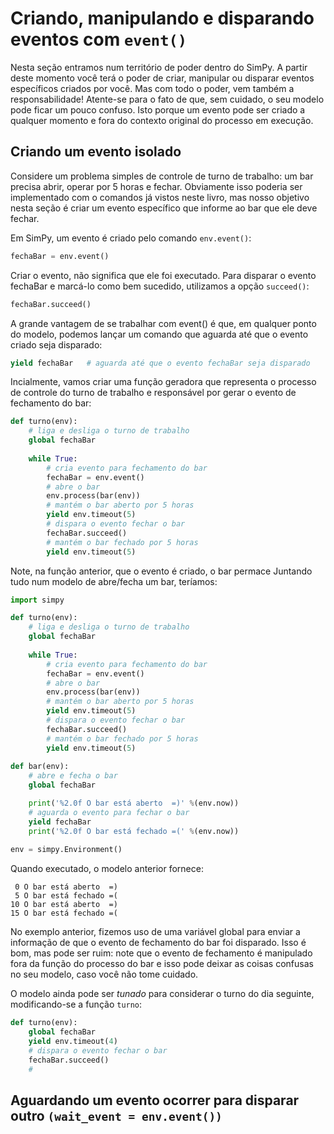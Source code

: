 # Criando, manipulando e disparando eventos com `event()`
Nesta seção entramos num território de poder dentro do SimPy. A partir deste momento você terá o poder de criar, manipular ou disparar eventos específicos criados por você. 
Mas com todo o poder, vem também a responsabilidade!
Atente-se para o fato de que, sem cuidado, o seu modelo pode ficar um pouco confuso. Isto porque um evento pode ser criado a qualquer momento e fora do contexto original do processo em execução.

## Criando um evento isolado
Considere um problema simples de controle de turno de trabalho: um bar precisa abrir, operar por 5 horas e fechar. Obviamente isso poderia ser implementado com o comandos já vistos neste livro, mas nosso objetivo nesta seção é criar um evento específico que informe ao bar que ele deve fechar.

Em SimPy, um evento é criado pelo comando `env.event()`:
```python
fechaBar = env.event()
```
Criar o evento, não significa que ele foi executado. Para disparar o evento fechaBar e marcá-lo como bem sucedido, utilizamos a opção `succeed()`:
```python
fechaBar.succeed()
```
A grande vantagem de se trabalhar com event() é que, em qualquer ponto do modelo, podemos lançar um comando que aguarda até que o evento criado seja disparado:
```python
yield fechaBar   # aguarda até que o evento fechaBar seja disparado
```
Incialmente, vamos criar uma função geradora que representa o processo de controle do turno de trabalho e responsável por gerar o evento de fechamento do bar:
```python
def turno(env):
    # liga e desliga o turno de trabalho
    global fechaBar
    
    while True:
        # cria evento para fechamento do bar
        fechaBar = env.event()
        # abre o bar
        env.process(bar(env))
        # mantém o bar aberto por 5 horas
        yield env.timeout(5)
        # dispara o evento fechar o bar
        fechaBar.succeed()
        # mantém o bar fechado por 5 horas
        yield env.timeout(5)
```
Note, na função anterior, que o evento é criado, o bar permace
Juntando tudo num modelo de abre/fecha um bar, teríamos:
```python
import simpy

def turno(env):
    # liga e desliga o turno de trabalho
    global fechaBar
    
    while True:
        # cria evento para fechamento do bar
        fechaBar = env.event()
        # abre o bar
        env.process(bar(env))
        # mantém o bar aberto por 5 horas
        yield env.timeout(5)
        # dispara o evento fechar o bar
        fechaBar.succeed()
        # mantém o bar fechado por 5 horas
        yield env.timeout(5)
    
def bar(env):
    # abre e fecha o bar
    global fechaBar

    print('%2.0f O bar está aberto  =)' %(env.now))
    # aguarda o evento para fechar o bar
    yield fechaBar
    print('%2.0f O bar está fechado =(' %(env.now))
    
env = simpy.Environment()
```
Quando executado, o modelo anterior fornece:
```
 0 O bar está aberto  =)
 5 O bar está fechado =(
10 O bar está aberto  =)
15 O bar está fechado =(
```
No exemplo anterior, fizemos uso de uma variável global para enviar a informação de que o evento de fechamento do bar foi disparado. Isso é bom, mas pode ser ruim: note que o evento de fechamento é manipulado fora da função do processo do bar e isso pode deixar as coisas confusas no seu modelo, caso você não tome cuidado.

O modelo ainda pode ser *tunado* para considerar o turno do dia seguinte, modificando-se a função `turno`:
```python
def turno(env):
    global fechaBar
    yield env.timeout(4)
    # dispara o evento fechar o bar
    fechaBar.succeed()
    # 
```

## Aguardando um evento ocorrer para disparar outro  `(wait_event = env.event())`

